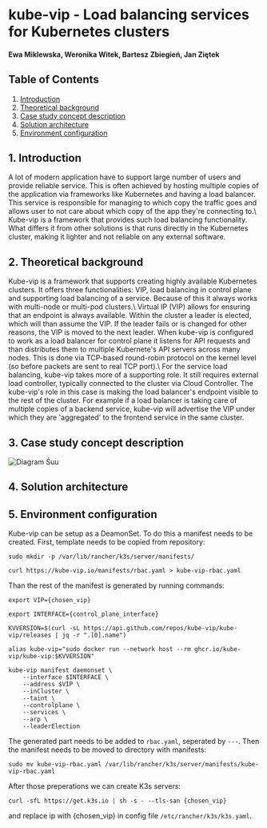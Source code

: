 # kube-vip - Load balancing services for Kubernetes clusters
#### Ewa Miklewska, Weronika Witek, Bartesz Zbiegień, Jan Ziętek

## Table of Contents
1. [Introduction](#introduction)
2. [Theoretical background](#theoreticalBackground)
3. [Case study concept description](#caseStudyConceptDescription)
4. [Solution architecture](#solutionArchitecture)
5. [Environment configuration](#environmentConfiguration)

<a name="introduction"></a>
## 1. Introduction

A lot of modern application have to support large number of users and provide reliable service. This is often achieved by hosting multiple copies of the application via frameworks like Kubernetes and having a load balancer. This service is responsible for managing to which copy the traffic goes and allows user to not care about which copy of the app they're connecting to.\\
Kube-vip is a framework that provides such load balancing functionality. What differs it from other solutions is that runs directly in the Kubernetes cluster, making it lighter and not reliable on any external software.

<a name="theoreticalBackground"></a>
## 2. Theoretical background
Kube-vip is a framework that supports creating highly available Kubernetes clusters. It offers three functionalities: VIP, load balancing in control plane and supporting load balancing of a service. Because of this it always works with multi-node or multi-pod clusters.\\
Virtual IP (VIP) allows for ensuring that an endpoint is always available. Within the cluster a leader is elected, which will than assume the VIP. If the leader fails or is changed for other reasons, the VIP is moved to the next leader.
When kube-vip is configured to work as a load balancer for control plane it listens for API requests and than distributes them to multiple Kubernete's API servers across many nodes. This is done via TCP-based round-robin protocol on the kernel level (so before packets are sent to real TCP port).\\
For the service load balancing, kube-vip takes more of a supporting role. It still requires external load controller, typically connected to the cluster via Cloud Controller. The kube-vip's role in this case is making the load balancer's endpoint visible to the rest of the cluster. For example if a load balancer is taking care of multiple copies of a backend service, kube-vip will advertise the VIP under which they are 'aggregated' to the frontend service in the same cluster.

<a name="caseStudyConceptDescription"></a>
## 3. Case study concept description
![Diagram Śuu](https://github.com/wjwitek/kube-vip-case-study/assets/74113640/0c923d4d-efd9-4ded-a6ce-e99b8a21e31c)

<a name="solutionArchitecture"></a>
## 4. Solution architecture

<a name="environmentConfiguration"></a>
## 5. Environment configuration

Kube-vip can be setup as a DeamonSet. To do this a manifest needs to be created. First, template needs to be copied from repository:
```console
sudo mkdir -p /var/lib/rancher/k3s/server/manifests/

curl https://kube-vip.io/manifests/rbac.yaml > kube-vip-rbac.yaml
```
Than the rest of the manifest is generated by running commands:
```console
export VIP={chosen_vip}

export INTERFACE={control_plane_interface}

KVVERSION=$(curl -sL https://api.github.com/repos/kube-vip/kube-vip/releases | jq -r ".[0].name")

alias kube-vip="sudo docker run --network host --rm ghcr.io/kube-vip/kube-vip:$KVVERSION"

kube-vip manifest daemonset \
    --interface $INTERFACE \
    --address $VIP \
    --inCluster \
    --taint \
    --controlplane \
    --services \
    --arp \
    --leaderElection
```
The generated part needs to be added to `rbac.yaml`, seperated by `---`. Then the manifest needs to be moved to directory with manifests:
```console
sudo mv kube-vip-rbac.yaml /var/lib/rancher/k3s/server/manifests/kube-vip-rbac.yaml
```

After those preperations we can create K3s servers:
```console
curl -sfL https://get.k3s.io | sh -s - --tls-san {chosen_vip}
```

and replace ip with {chosen_vip} in config file `/etc/rancher/k3s/k3s.yaml`.

